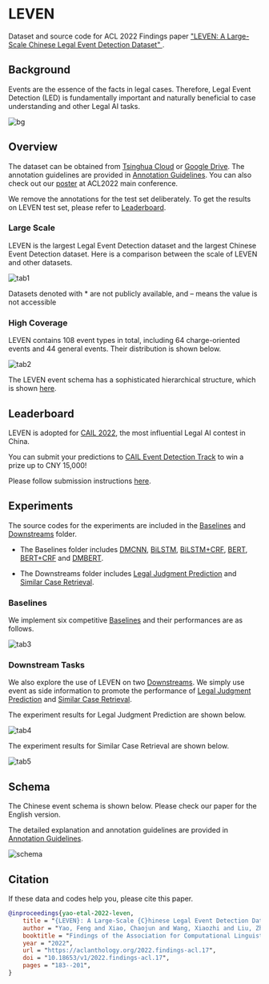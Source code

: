 # LEVEN
Dataset and source code for ACL 2022 Findings paper ["LEVEN: A Large-Scale Chinese Legal Event Detection Dataset" ](https://aclanthology.org/2022.findings-acl.17.pdf).

## Background
Events are the essence of the facts in legal cases. Therefore, Legal Event Detection (LED) is fundamentally important and naturally beneficial to case understanding and other Legal AI tasks.

![bg](./pic/bg.jpg)


## Overview

The dataset can be obtained from [Tsinghua Cloud](https://thunlp.oss-cn-qingdao.aliyuncs.com/LEVEN/LEVEN.zip) or [Google Drive](https://drive.google.com/drive/folders/1VGD0h365kegTqGEyLr24SJtJUUoZIt20?usp=sharing). The annotation guidelines are provided in [Annotation Guidelines](./Annotation-Guidelines). 
You can also check out our [poster](./poster/LEVEN-poster.pdf) at ACL2022 main conference.

We remove the annotations for the test set deliberately. To get the results on LEVEN test set, please refer to [Leaderboard](#Leaderboard).


### Large Scale

LEVEN is the largest Legal Event Detection dataset and the largest Chinese Event Detection dataset. Here is a comparison between the scale of LEVEN and other datasets. 

![tab1](./pic/tab1.jpg)

Datasets denoted with * are not publicly available, and – means the value is not accessible

### High Coverage

LEVEN contains 108 event types in total, including 64 charge-oriented events and 44 general events. Their distribution is shown below.

![tab2](./pic/tab2.jpg)

The LEVEN event schema has a sophisticated hierarchical structure, which is shown [here](#Schema).  

## Leaderboard

LEVEN is adopted for [CAIL 2022](http://cail.cipsc.org.cn/index.html), the most influential Legal AI contest in China. 

You can submit your predictions to [CAIL Event Detection Track](http://cail.cipsc.org.cn/task1.html?raceID=1&cail_tag=2022) to win a prize up to CNY 15,000!

Please follow submission instructions [here](https://github.com/china-ai-law-challenge/CAIL2022/tree/main/sjjc#%E6%8F%90%E4%BA%A4%E7%9A%84%E6%96%87%E4%BB%B6%E6%A0%BC%E5%BC%8F%E5%8F%8A%E7%BB%84%E7%BB%87%E5%BD%A2%E5%BC%8F).


## Experiments

The source codes for the experiments are included in the [Baselines](./Baselines) and [Downstreams](./Downstreams) folder.

* The Baselines folder includes [DMCNN](./Baselines/DMCNN), [BiLSTM](./Baselines/BiLSTM), [BiLSTM+CRF](./Baselines/BiLSTM+CRF), [BERT](./Baselines/BERT), [BERT+CRF](./Baselines/BERT+CRF) and [DMBERT](./Baselines/DMBERT).

* The Downstreams folder includes [Legal Judgment Prediction](./Downstreams/LJP) and [Similar Case Retrieval](./Downstreams/SCR).

### Baselines

We implement six competitive [Baselines](./Baselines) and their performances are as follows.

![tab3](./pic/tab3.jpg)

### Downstream Tasks

We also explore the use of LEVEN on two [Downstreams](./Downstreams). We simply use event as side information to promote the performance of [Legal Judgment Prediction](./Downstreams/LJP) and [Similar Case Retrieval](./Downstreams/SCR). 

The experiment results for Legal Judgment Prediction are shown below.

![tab4](./pic/tab4.jpg)

The experiment results for Similar Case Retrieval are shown below.

![tab5](./pic/tab5.jpg)

## Schema

The Chinese event schema is shown below. Please check our paper for the English version.

The detailed explanation and annotation guidelines are provided in [Annotation Guidelines](./Annotation-Guidelines).

![schema](./pic/schema-zh.png)

## Citation

If these data and codes help you, please cite this paper.
```bib
@inproceedings{yao-etal-2022-leven,
    title = "{LEVEN}: A Large-Scale {C}hinese Legal Event Detection Dataset",
    author = "Yao, Feng and Xiao, Chaojun and Wang, Xiaozhi and Liu, Zhiyuan and Hou, Lei and Tu, Cunchao and Li, Juanzi and Liu, Yun and Shen, Weixing and Sun, Maosong",
    booktitle = "Findings of the Association for Computational Linguistics: ACL 2022",
    year = "2022",
    url = "https://aclanthology.org/2022.findings-acl.17",
    doi = "10.18653/v1/2022.findings-acl.17",
    pages = "183--201",
}
```

